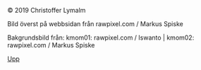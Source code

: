 © 2019 Christoffer Lymalm

Bild överst på webbsidan från rawpixel.com / Markus Spiske

Bakgrundsbild från: kmom01: rawpixel.com / Iswanto | kmom02: rawpixel.com / Markus Spiske

<a class="link-to-top-page" href="#">Upp</a>